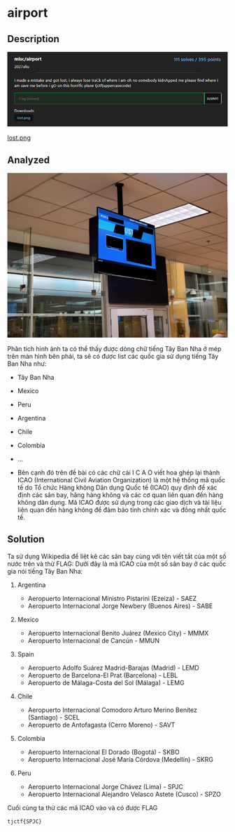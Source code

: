 # airport
## Description
![description](description.png)

[lost.png](lost.png)

## Analyzed
![lost.png](lost.png)

Phân tích hình ảnh ta có thể thấy được dòng chữ tiếng Tây Ban Nha ở mép trên màn hình bên phải, ta sẽ có được list các quốc gia sử dụng tiếng Tây Ban Nha như:
- Tây Ban Nha
- Mexico
- Peru
- Argentina
- Chile
- Colombia
- ...

- Bên cạnh đó trên đề bài có các chữ cái I C A O viết hoa ghép lại thành ICAO (International Civil Aviation Organization) là một hệ thống mã quốc tế do Tổ chức Hàng không Dân dụng Quốc tế (ICAO) quy định để xác định các sân bay, hãng hàng không và các cơ quan liên quan đến hàng không dân dụng. Mã ICAO được sử dụng trong các giao dịch và tài liệu liên quan đến hàng không để đảm bảo tính chính xác và đồng nhất quốc tế.

## Solution
Ta sử dụng Wikipedia để liệt kê các sân bay cùng với tên viết tắt của một số nước trên và thử FLAG:
Dưới đây là mã ICAO của một số sân bay ở các quốc gia nói tiếng Tây Ban Nha:

1. Argentina
    - Aeropuerto Internacional Ministro Pistarini (Ezeiza) - SAEZ
    - Aeropuerto Internacional Jorge Newbery (Buenos Aires) - SABE

2. Mexico
   - Aeropuerto Internacional Benito Juárez (Mexico City) - MMMX
   - Aeropuerto Internacional de Cancún - MMUN

3. Spain
   - Aeropuerto Adolfo Suárez Madrid-Barajas (Madrid) - LEMD
   - Aeropuerto de Barcelona-El Prat (Barcelona) - LEBL
   - Aeropuerto de Málaga-Costa del Sol (Málaga) - LEMG

4. Chile
   - Aeropuerto Internacional Comodoro Arturo Merino Benítez (Santiago) - SCEL
   - Aeropuerto de Antofagasta (Cerro Moreno) - SAVT

5. Colombia
    - Aeropuerto Internacional El Dorado (Bogotá) - SKBO
    - Aeropuerto Internacional José María Córdova (Medellín) - SKRG

6. Peru
   - Aeropuerto Internacional Jorge Chávez (Lima) - SPJC
   - Aeropuerto Internacional Alejandro Velasco Astete (Cusco) - SPZO

Cuối cùng ta thử các mã ICAO vào và có được FLAG
```plaintext
tjctf{SPJC}
```
